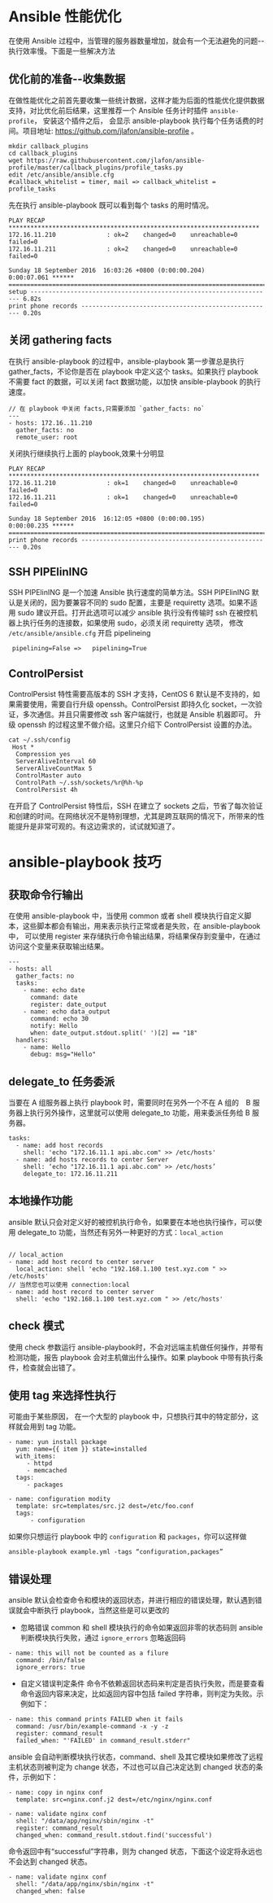 # Ansible 性能优化
在使用 Ansible 过程中，当管理的服务器数量增加，就会有一个无法避免的问题--执行效率慢。下面是一些解决方法

## 优化前的准备--收集数据
在做性能优化之前首先要收集一些统计数据，这样才能为后面的性能优化提供数据支持，对比优化前后结果，这里推荐一个 Ansible 任务计时插件 `ansible-profile`， 安装这个插件之后， 会显示 ansible-playbook 执行每个任务话费的时间。项目地址: https://github.com/jlafon/ansible-profile 。
```
mkdir callback_plugins
cd callback_plugins
wget https://raw.githubusercontent.com/jlafon/ansible-profile/master/callback_plugins/profile_tasks.py
edit /etc/ansible/ansible.cfg
#callback_whitelist = timer, mail => callback_whitelist = profile_tasks
```

先在执行 ansible-playbook 既可以看到每个 tasks 的用时情况。
```
PLAY RECAP *********************************************************************
172.16.11.210              : ok=2    changed=0    unreachable=0    failed=0   
172.16.11.211              : ok=2    changed=0    unreachable=0    failed=0   

Sunday 18 September 2016  16:03:26 +0800 (0:00:00.204)       0:00:07.061 ******
===============================================================================
setup ------------------------------------------------------------------- 6.82s
print phone records ----------------------------------------------------- 0.20s
```

## 关闭 gathering facts
在执行 ansible-playbook 的过程中，ansible-playbook 第一步骤总是执行 gather_facts，不论你是否在 playbook 中定义这个 tasks。如果执行 playbook 不需要 fact 的数据，可以关闭 fact 数据功能，以加快 ansible-playbook 的执行速度。
```
// 在 playbook 中关闭 facts,只需要添加 `gather_facts: no`
---
- hosts: 172.16..11.210
  gather_facts: no
  remote_user: root
```

关闭执行继续执行上面的 playbook,效果十分明显
```
PLAY RECAP *********************************************************************
172.16.11.210              : ok=1    changed=0    unreachable=0    failed=0   
172.16.11.211              : ok=1    changed=0    unreachable=0    failed=0   

Sunday 18 September 2016  16:12:05 +0800 (0:00:00.195)       0:00:00.235 ******
===============================================================================
print phone records ----------------------------------------------------- 0.20s
```

## SSH PIPElinING
SSH PIPElinING 是一个加速 Ansible 执行速度的简单方法。SSH PIPElinING 默认是关闭的，因为要兼容不同的 sudo 配置，主要是 requiretty 选项。如果不适用 sudo 建议开启。打开此选项可以减少 ansible 执行没有传输时 ssh 在被控机器上执行任务的连接数，如果使用 sudo，必须关闭 requiretty 选项， 修改 `/etc/ansible/ansible.cfg` 开启 pipelineing
```
 pipelining=False =>   pipelining=True
```

## ControlPersist
ControlPersist 特性需要高版本的 SSH 才支持，CentOS 6 默认是不支持的，如果需要使用，需要自行升级 openssh。ControlPersist 即持久化 socket，一次验证，多次通信。并且只需要修改 ssh 客户端就行，也就是 Ansible 机器即可。
升级 openssh 的过程这里不做介绍。这里只介绍下 ControlPersist 设置的办法。
```
cat ~/.ssh/config
 Host *
  Compression yes
  ServerAliveInterval 60
  ServerAliveCountMax 5
  ControlMaster auto
  ControlPath ~/.ssh/sockets/%r@%h-%p
  ControlPersist 4h
```
在开启了 ControlPersist 特性后，SSH 在建立了 sockets 之后，节省了每次验证和创建的时间。在网络状况不是特别理想，尤其是跨互联网的情况下，所带来的性能提升是非常可观的。有这边需求的，试试就知道了。


# ansible-playbook 技巧

## 获取命令行输出
在使用 ansible-playbook 中，当使用 common 或者 shell 模块执行自定义脚本，这些脚本都会有输出，用来表示执行正常或者是失败，在 ansible-playbook 中， 可以使用 register 来存储执行命令输出结果，将结果保存到变量中，在通过访问这个变量来获取输出结果。
```
---                    
- hosts: all           
  gather_facts: no     
  tasks:               
    - name: echo date  
      command: date    
      register: date_output
    - name: echo data_output
      command: echo 30
      notify: Hello      
      when: date_output.stdout.split(' ')[2] == "18"
  handlers:            
    - name: Hello        
      debug: msg="Hello"   
```

## delegate_to 任务委派
当要在 A 组服务器上执行 playbook 时，需要同时在另外一个不在 A 组的　B 服务器上执行另外操作，这里就可以使用 delegate_to 功能，用来委派任务给 B 服务器。
```
tasks:
  - name: add host records
    shell: 'echo "172.16.11.1 api.abc.com" >> /etc/hosts'
  - name: add hosts records to center Server
    shell: ‘echo "172.16.11.1 api.abc.com" >> /etc/hosts’
    delegate_to: 172.16.11.211
```

## 本地操作功能
ansible 默认只会对定义好的被控机执行命令，如果要在本地也执行操作，可以使用 delegate_to 功能，当然还有另外一种更好的方式：`local_action`
```

// local_action
- name: add host record to center server
  local_action: shell 'echo "192.168.1.100 test.xyz.com " >> /etc/hosts'
// 当然您也可以使用 connection:local
- name: add host record to center server
  shell: 'echo "192.168.1.100 test.xyz.com " >> /etc/hosts'
```

## check 模式
使用 check 参数运行 ansible-playbook时，不会对远端主机做任何操作，并带有检测功能，报告 playbook 会对主机做出什么操作。如果 playbook 中带有执行条件，检查就会出错了。

## 使用 tag 来选择性执行
可能由于某些原因， 在一个大型的 playbook 中，只想执行其中的特定部分，这样就会用到 tag 功能。
```
- name: yun install package
  yum: name={{ item }} state=installed
  with_items:
     - httpd
     - memcached
  tags:
     - packages

- name: configuration modity
  template: src=templates/src.j2 dest=/etc/foo.conf
  tags:
      - configuration
```
如果你只想运行 playbook 中的 `configuration` 和 `packages`，你可以这样做
```
ansible-playbook example.yml -tags “configuration,packages”
```

## 错误处理
ansible 默认会检查命令和模块的返回状态，并进行相应的错误处理，默认遇到错误就会中断执行 playbook，当然这些是可以更改的

- 忽略错误
common 和 shell 模块执行的命令如果返回非零的状态码则 ansible 判断模块执行失败，通过 `ignore_errors` 忽略返回码
```
- name: this will not be counted as a filure
  command: /bin/false
  ignore_errors: true
```

- 自定义错误判定条件
命令不依赖返回状态码来判定是否执行失败，而是要查看命令返回内容来决定，比如返回内容中包括 failed 字符串，则判定为失败。示例如下：
```
- name: this command prints FAILED when it fails
  command: /usr/bin/example-command -x -y -z
  register: command_result
  failed_when: "'FAILED' in command_result.stderr"
```
ansible 会自动判断模块执行状态，command、shell 及其它模块如果修改了远程主机状态则被判定为 change 状态，不过也可以自己决定达到 changed 状态的条件，示例如下：
```
- name: copy in nginx conf
  template: src=nginx.conf.j2 dest=/etc/nginx/nginx.conf

- name: validate nginx conf
  shell: "/data/app/nginx/sbin/nginx -t"
  register: command_result
  changed_when: command_result.stdout.find('successful')
```
命令返回中有“successful”字符串，则为 changed 状态，下面这个设定将永远也不会达到 changed 状态。
```
- name: validate nginx conf
  shell: "/data/app/nginx/sbin/nginx -t"
  changed_when: false
```
